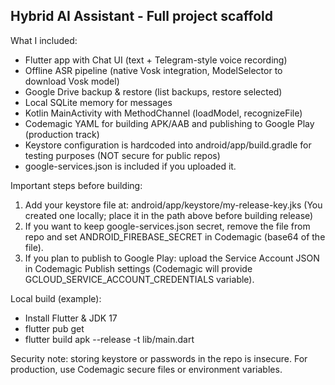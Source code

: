 
Hybrid AI Assistant - Full project scaffold
------------------------------------------

What I included:
- Flutter app with Chat UI (text + Telegram-style voice recording)
- Offline ASR pipeline (native Vosk integration, ModelSelector to download Vosk model)
- Google Drive backup & restore (list backups, restore selected)
- Local SQLite memory for messages
- Kotlin MainActivity with MethodChannel (loadModel, recognizeFile)
- Codemagic YAML for building APK/AAB and publishing to Google Play (production track)
- Keystore configuration is hardcoded into android/app/build.gradle for testing purposes (NOT secure for public repos)
- google-services.json is included if you uploaded it.

Important steps before building:
1. Add your keystore file at: android/app/keystore/my-release-key.jks
   (You created one locally; place it in the path above before building release)
2. If you want to keep google-services.json secret, remove the file from repo and set ANDROID_FIREBASE_SECRET in Codemagic (base64 of the file).
3. If you plan to publish to Google Play: upload the Service Account JSON in Codemagic Publish settings (Codemagic will provide GCLOUD_SERVICE_ACCOUNT_CREDENTIALS variable).

Local build (example):
- Install Flutter & JDK 17
- flutter pub get
- flutter build apk --release -t lib/main.dart

Security note: storing keystore or passwords in the repo is insecure. For production, use Codemagic secure files or environment variables.
